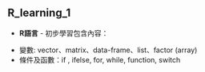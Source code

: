 R_learning_1
----------------------------------------------------------
* **R語言** - 初步學習包含內容：
 - 變數: vector、matrix、data-frame、list、factor (array)
 - 條件及函數：if , ifelse, for, while, function, switch
